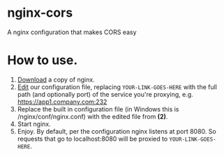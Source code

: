 # nginx-cors
A nginx configuration that makes CORS easy

# How to use.
1. [Download](http://nginx.org/en/download.html) a copy of nginx.
2. [Edit](https://github.com/experianplc/nginx-cors/blob/master/nginx.conf) our configuration file, replacing `YOUR-LINK-GOES-HERE`
   with the full path (and optionally port) of the service you're proxying, e.g. https://app1.company.com:232
3. Replace the built in configuration file (in Windows this is /nginx/conf/nginx.conf) with the edited file from **(2)**.
4. Start nginx. 
5. Enjoy. By default, per the configuration nginx listens at port 8080. So requests that go to localhost:8080 will be proxied to `YOUR-LINK-GOES-HERE`. 
